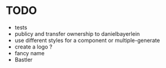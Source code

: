 # TODO

* tests
* publicy and transfer ownership to danielbayerlein
* use different styles for a component or multiple-generate
* create a logo ?
* fancy name
 * Bastler
